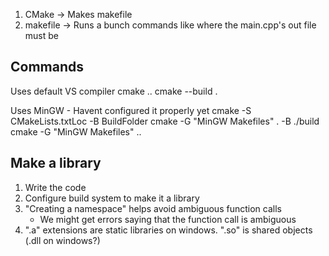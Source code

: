 1. CMake -> Makes makefile
2. makefile -> Runs a bunch commands like where the main.cpp's out file must be

## Commands

Uses default VS compiler
cmake ..
cmake --build .

Uses MinGW - Havent configured it properly yet
cmake -S CMakeLists.txtLoc -B BuildFolder
cmake -G "MinGW Makefiles" . -B ./build
cmake -G "MinGW Makefiles" ..

## Make a library

1. Write the code
2. Configure build system to make it a library
3. "Creating a namespace" helps avoid ambiguous function calls
   - We might get errors saying that the function call is ambiguous
4. ".a" extensions are static libraries on windows. ".so" is shared objects (.dll on windows?)
